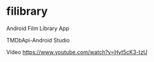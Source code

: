 # filibrary

Android Film Library App

TMDbApi-Android Studio

Video https://www.youtube.com/watch?v=Hyt5cK3-tzU
